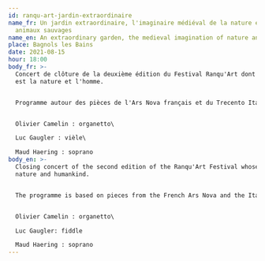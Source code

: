 ```yaml
---
id: ranqu-art-jardin-extraordinaire
name_fr: Un jardin extraordinaire, l'imaginaire médiéval de la nature et des
  animaux sauvages
name_en: An extraordinary garden, the medieval imagination of nature and wild animals
place: Bagnols les Bains
date: 2021-08-15
hour: 18:00
body_fr: >-
  Concert de clôture de la deuxième édition du Festival Ranqu'Art dont le thème
  est la nature et l'homme. 


  Programme autour des pièces de l'Ars Nova français et du Trecento Italien (musique du XIVè siècle), avec des ballades, des ballata, des madrigaux et des virelais de Guillaume de Machaut, Donato da Firenze, Francesco Landini et des pièces instrumentales issues du manuscrit de Faenza. Toutes ces pièces, à leur manière évoque un animal, un épisode de chasse, la nature qui nous entoure et le regard que porte l'homme sur elle. 


  Olivier Camelin : organetto\

  Luc Gaugler : vièle\

  Maud Haering : soprano
body_en: >-
  Closing concert of the second edition of the Ranqu'Art Festival whose theme is
  nature and humankind. 


  The programme is based on pieces from the French Ars Nova and the Italian Trecento (14th century music), with ballads, ballata, madrigals and virelais by Guillaume de Machaut, Donato da Firenze, Francesco Landini and instrumental pieces from the Faenza manuscript. All these pieces, in their own way, evoke an animal, a hunting episode, the nature that surrounds us and the way humans look at it. 


  Olivier Camelin : organetto\

  Luc Gaugler: fiddle

  Maud Haering : soprano
---
```


